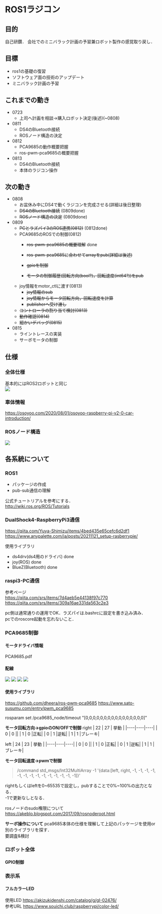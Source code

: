 # ROS1ラジコン
## 目的
自己研鑽．
会社でのミニバラック計画の予習兼ロボット製作の感覚取り戻し．

## 目標
- ros1の基礎の復習
- ソフトウェア面の技術のアップデート
- ミニバラック計画の予習

## これまでの動き
- 0723
    - 上司へ計画を相談→購入ロボット決定(後述)(~0808)
- 0811
    - DS4のBluetooth接続
    - ROSノード構造の決定
- 0812
    - PCA9685の動作概要把握
    - ros-pwm-pca9685の概要把握
- 0813
    - DS4のBluetooth接続
    - 本体のラジコン操作
## 次の動き
- 0808
    - お盆休み中にDS4で動くラジコンを完成させる(詳細は後日整理)
    - ~~DS4のBluetooth接続~~ (0809done)
    - ~~ROSノード構造の決定~~ (0809done)
- 0809
    - ~~PCとラズパイ3のROS連携(0812)~~ (0812done)
    - PCA9685のROSでの制御(0812)
        - ~~ros-pwm-pca9685の概要理解~~ done

        - ~~ros-pwm-pca9685に合わせてarrayをpub(詳細は後述)~~
        - ~~gpioを制御~~
        - ~~モータの制御履歴(回転方向(bool?)，回転速度(int64?))をpub~~
    - joy情報をmotor_ctlに渡す(0813)
        - ~~joy情報のsub~~
        - ~~joy情報からモータ回転方向，回転速度を計算~~
        - ~~publisherへ受け渡し~~
    - ~~コントローラの割り当て検討(0813)~~
    - ~~動作確認(0814)~~
    - ~~細かいデバッグ(0815)~~
- 0815
    - ライントレースの実装
    - サーボモータの制御

## 仕様
### 全体仕様
基本的にはROS2ロボットと同じ  
![](system.png)
### 車体情報
https://osoyoo.com/2020/08/01/osoyoo-raspberry-pi-v2-0-car-introduction/
### ROSノード構造
![](ros_node.png)

## 各系統について
### ROS1
- パッケージの作成
- pub-sub通信の理解

公式チュートリアルを参考にする．  
http://wiki.ros.org/ROS/Tutorials
### DualShock4-RaspberryPi3通信
https://qiita.com/Yuya-Shimizu/items/4bed435e65cefc6d2df1
https://www.anypalette.com/ja/posts/20211121_setup-rasberrypie/

使用ライブラリ
- ds4drv(ds4用のドライバ) done
- joy(ROS) done
- BlueZ(Bluetooth) done

### raspi3-PC通信
参考ページ  
https://qiita.com/srs/items/7d4aeb5e44138f97c770
https://qiita.com/srs/items/309a16ae331da563c2e3  

pc側は通常通りの運用でOK．ラズパイは.bashrcに設定を書き込み済み．  
pcでのroscore起動を忘れないこと．

### PCA9685制御
#### モータドライバ情報
PCA9685.pdf  
#### 配線
![](2022-08-12-12-17-54.png)
![](2022-08-12-12-16-14.png)
![](2022-08-12-12-16-34.png)
![](2022-08-15-12-40-55.png)
#### 使用ライブラリ
https://github.com/dheera/ros-pwm-pca9685
https://www.sato-susumu.com/entry/pwm_pca9685

rosparam set /pca9685_node/timeout "[0,0,0,0,0,0,0,0,0,0,0,0,0,0,0,0]"

<b>モータ回転方向→gpioのON/OFFで制御</b>
right
| 22 | 27 | 挙動 |
|----|----|----|
| 0 | 0 ||
| 1 | 0 |正転|
| 0 | 1 |逆転|
| 1 | 1 |ブレーキ|

left
| 24 | 23 | 挙動 |
|----|----|----|
| 0 | 0 ||
| 1 | 0 |正転|
| 0 | 1 |逆転|
| 1 | 1 |ブレーキ|

<b>モータ回転速度→pwmで制御</b>
>/command std_msgs/Int32MultiArray -1 '{data:[left, right, -1, -1, -1, -1, -1, -1, -1, -1, -1, -1, -1, -1, -1, -1]}'

rightもしくはleftを0~65535で設定し，pubすることで0%~100%の出力となる．  
-1で更新なしとなる．

rosノードのsudo権限について  
https://akeblo.blogspot.com/2017/09/rosnoderoot.html

<b>サーボ操作について</b>
pca9685本体の仕様を理解して上記のパッケージを使用or別のライブラリを探す．  
要調査&検討
### ロボット全体

#### GPIO制御

### 表示系
#### フルカラーLED
使用LED
https://akizukidenshi.com/catalog/g/gI-02476/  
参考URL
https://www.souichi.club/raspberrypi/color-led/
